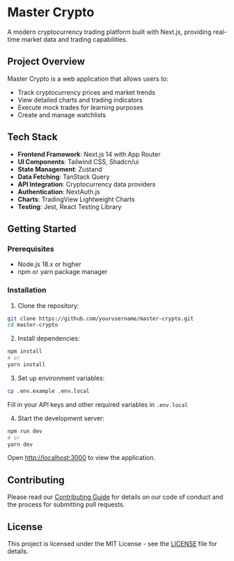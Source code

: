 # Master Crypto

A modern cryptocurrency trading platform built with Next.js, providing real-time market data and trading capabilities.

## Project Overview

Master Crypto is a web application that allows users to:
- Track cryptocurrency prices and market trends
- View detailed charts and trading indicators
- Execute mock trades for learning purposes
- Create and manage watchlists

## Tech Stack

- **Frontend Framework**: Next.js 14 with App Router
- **UI Components**: Tailwind CSS, Shadcn/ui
- **State Management**: Zustand
- **Data Fetching**: TanStack Query
- **API Integration**: Cryptocurrency data providers
- **Authentication**: NextAuth.js
- **Charts**: TradingView Lightweight Charts
- **Testing**: Jest, React Testing Library

## Getting Started

### Prerequisites
- Node.js 18.x or higher
- npm or yarn package manager

### Installation

1. Clone the repository:
```bash
git clone https://github.com/yourusername/master-crypto.git
cd master-crypto
```

2. Install dependencies:
```bash
npm install
# or
yarn install
```

3. Set up environment variables:
```bash
cp .env.example .env.local
```
Fill in your API keys and other required variables in `.env.local`

4. Start the development server:
```bash
npm run dev
# or
yarn dev
```

Open [http://localhost:3000](http://localhost:3000) to view the application.

## Contributing

Please read our [Contributing Guide](CONTRIBUTING.md) for details on our code of conduct and the process for submitting pull requests.

## License

This project is licensed under the MIT License - see the [LICENSE](LICENSE) file for details.
